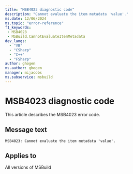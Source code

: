 ```yaml
---
title: "MSB4023 diagnostic code"
description: "Cannot evaluate the item metadata 'value'."
ms.date: 12/06/2024
ms.topic: "error-reference"
f1_keywords:
 - MSB4023
 - MSBuild.CannotEvaluateItemMetadata
dev_langs:
  - "VB"
  - "CSharp"
  - "C++"
  - "FSharp"
author: ghogen
ms.author: ghogen
manager: mijacobs
ms.subservice: msbuild
---
```


# MSB4023 diagnostic code

<!-- :::ErrorDefinitionDescription::: -->
<!-- :::editable-content name="introDescription"::: -->
This article describes the MSB4023 error code.
<!-- :::editable-content-end::: -->

## Message text

`MSB4023: Cannot evaluate the item metadata 'value'.`

<!-- :::editable-content name="postOutputDescription"::: -->
<!--
{StrBegin="MSB4023: "}UE: This message is shown when the value of an item metadata cannot be computed for some reason e.g. trying to apply
    %(RootDir) to an item-spec that's not a valid path, would result in this error.
    LOCALIZATION: "{1}" is a localized message explaining the problem.
-->
<!-- :::editable-content-end::: -->
<!-- :::ErrorDefinitionDescription-end::: -->

## Applies to

All versions of MSBuild
